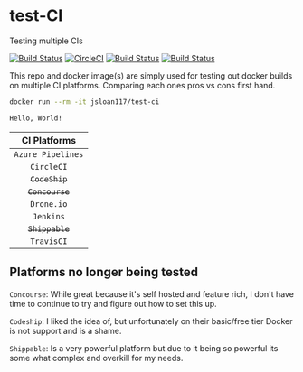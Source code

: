 # test-CI

Testing multiple CIs

[![Build Status](http://drone.macksarchive.com/api/badges/jsloan117/test-CI/status.svg?ref=refs/heads/dev)](http://drone.macksarchive.com/jsloan117/test-CI)
[![CircleCI](https://circleci.com/gh/jsloan117/test-CI/tree/dev.svg?style=svg)](https://circleci.com/gh/jsloan117/test-CI/tree/dev)
[![Build Status](https://travis-ci.org/jsloan117/test-CI.svg?branch=dev)](https://travis-ci.org/jsloan117/test-CI)
[![Build Status](https://dev.azure.com/jsloan117/docker-containers/_apis/build/status/test-CI?branchName=dev)](https://dev.azure.com/jsloan117/docker-containers/_build/latest?definitionId=7&branchName=dev)

This repo and docker image(s) are simply used for testing out docker builds on multiple CI platforms. Comparing each ones pros vs cons first hand.

```bash
docker run --rm -it jsloan117/test-ci

Hello, World!

```

| CI Platforms       |
|:------------------:|
| `Azure Pipelines`  |
| `CircleCI`         |
|<s> `CodeShip`</s>  |
|<s> `Concourse`</s> |
| `Drone.io`         |
| `Jenkins`          |
|<s> `Shippable`</s> |
| `TravisCI`         |

## Platforms no longer being tested

`Concourse`: While great because it's self hosted and feature rich, I don't have time to continue to try and figure out how to set this up.

`Codeship`: I liked the idea of, but unfortunately on their basic/free tier Docker is not support and is a shame.

`Shippable`: Is a very powerful platform but due to it being so powerful its some what complex and overkill for my needs.
